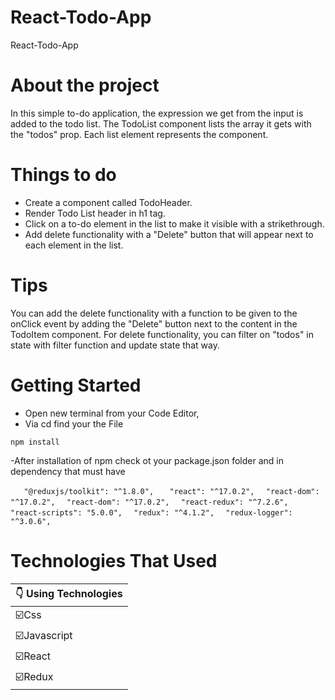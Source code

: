 # React-Todo-App
 React-Todo-App

# About the project
In this simple to-do application, the expression we get from the input is added to the todo list. The TodoList component lists the array it gets with the "todos" prop. Each list element represents the component.

# Things to do
- Create a component called TodoHeader. 
- Render Todo List header in h1 tag.
- Click on a to-do element in the list to make it visible with a strikethrough.
- Add delete functionality with a "Delete" button that will appear next to each element in the list.
# Tips
You can add the delete functionality with a function to be given to the onClick event by adding the "Delete" button next to the content in the TodoItem component.
For delete functionality, you can filter on "todos" in state with filter function and update state that way.

# Getting Started
- Open new terminal from your Code Editor,
- Via cd find your the File 
```
npm install
```
-After installation of npm check ot your package.json folder and in dependency that 
must have 
 
 ```   "@reduxjs/toolkit": "^1.8.0",```
 ```   "react": "^17.0.2",```
 ```  "react-dom": "^17.0.2",```
 ```  "react-dom": "^17.0.2",```
```  "react-redux": "^7.2.6",```
 ```   "react-scripts": "5.0.0",```
 ```  "redux": "^4.1.2",```
  ```  "redux-logger": "^3.0.6",```
  

# Technologies That Used
|:point_down: Using Technologies|
|------------------|
|:ballot_box_with_check:Css               |
|:ballot_box_with_check:Javascript        |
|:ballot_box_with_check:React             |
|:ballot_box_with_check:Redux             |
